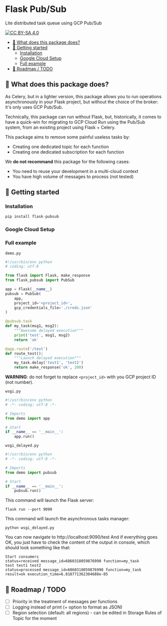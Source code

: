 # Flask Pub/Sub

Lite distributed task queue using GCP Pub/Sub

[![CC BY-SA 4.0](https://img.shields.io/github/license/wildsys/flask-pubsub)](http://creativecommons.org/licenses/by-sa/4.0/)

<!-- TOC depthfrom:2 -->

- [🤔 What does this package does?](#-what-does-this-package-does)
- [🚀 Getting started](#-getting-started)
    - [Installation](#installation)
    - [Google Cloud Setup](#google-cloud-setup)
    - [Full example](#full-example)
- [🔮 Roadmap / TODO](#-roadmap--todo)

<!-- /TOC -->

## 🤔 What does this package does?

As Celery, but in a lighter version, this package allows you to run operations asynchronously in your Flask project, but without the choice of the broker: it's only uses GCP Pub/Sub.

Technically, this package can run without Flask, but, historically, it comes to have a quick-win for migrating to GCP Cloud Run using the Pub/Sub system, from an existing project using Flask + Celery.

This package aims to remove some painful useless tasks by:
- Creating one dedicated topic for each function
- Creating one dedicated subscription for each function

We **do not recommand** this package for the following cases:
- You need to reuse your development in a multi-cloud context
- You have high volume of messages to process (not tested)

## 🚀 Getting started

### Installation

```python
pip install flask-pubsub
```

### Google Cloud Setup

### Full example

`demo.py`
```python
#!/usr/bin/env python
# coding: utf-8

from flask import Flask, make_response
from flask_pubsub import PubSub

app = Flask(__name__)
pubsub = PubSub(
    app,
    project_id='<project_id>',
    gcp_credentials_file='./creds.json'
)

@pubsub.task
def my_task(msg1, msg2):
    """Awesome delayed execution"""
    print('test', msg1, msg2)
    return 'ok'

@app.route('/test')
def route_test():
    """Launch delayed execution"""
    my_task.delay('test1', 'test2')
    return make_response('ok', 200)
```

**WARNING**: do not forget to replace `<project_id>` with you GCP project ID (not number).

`wsgi.py`
```python
#!/usr/bin/env python
# -*- coding: utf-8 -*-

# Imports
from demo import app

# Start
if __name__ == '__main__':
    app.run()
```

`wsgi_delayed.py`
```python
#!/usr/bin/env python
# -*- coding: utf-8 -*-

# Imports
from demo import pubsub

# Start
if __name__ == '__main__':
    pubsub.run()
```

This command will launch the Flask server:
```shell
flask run --port 9090
```

This command will launch the asynchronous tasks manager:
```shell
python wsgi_delayed.py
```

You can now navigate to http://localhost:9090/test
And if everything goes OK, you just have to check the content of the output in console, which should look something like that:
```
Start consumers
status=received message_id=6860318059876990 function=my_task
test test1 test2
status=processed message_id=6860318059876990 function=my_task result=ok execution_time=6.818771362304688e-05
```

## 🔮 Roadmap / TODO

- [ ] Priority in the treatment of messages per functions
- [ ] Logging instead of print (+ option to format as JSON)
- [ ] Region selection (default: all regions) - can be edited in Storage Rules of Topic for the moment
